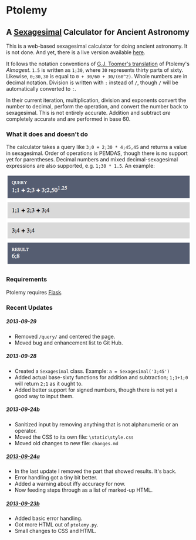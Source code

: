 # Ptolemy
## A [Sexagesimal](http://en.wikipedia.org/wiki/Sexagesimal) Calculator for Ancient Astronomy

This is a web-based sexagesimal calculator for doing ancient astronomy. It is not done. And yet, there is a live version available [here](http://ptolemy.herokuapp.com).

It follows the notation conventions of [G.J. Toomer's translation](http://www.amazon.com/Ptolemys-Almagest-Ptolemy/dp/0691002606/ref=sr_1_1?ie=UTF8&qid=1379259860&sr=8-1&keywords=g.j.+toomer+almagest) of Ptolemy's *Almagest*. `1.5` is written as `1;30`, where `30` represents thirty parts of sixty. Likewise, `0;30,30` is equal to `0 + 30/60 + 30/(60^2)`. Whole numbers are in decimal notation. Division is written with `:` instead of `/`, though `/` will be automatically converted to `:`.

In their current iteration, multiplication, division and exponents convert the number to decimal, perform the operation, and convert the number back to sexagesimal. This is not entirely accurate. Addition and subtract *are* completely accurate and are performed in base 60.

### What it does and doesn't do

The calculator takes a query like `3;0 + 2;30 * 4;45,45` and returns a value in sexagesimal. Order of operations is PEMDAS, though there is no support yet for parentheses. Decimal numbers and mixed decimal-sexagesimal expressions are also supported, e.g. `1;30 * 1.5`. An example:

![](doc/example.png)

### Requirements

Ptolemy requires [Flask](http://flask.pocoo.org).

### Recent Updates

##### 2013-09-29

* Removed `/query/` and centered the page.
* Moved bug and enhancement list to Git Hub.

##### 2013-09-28

* Created a `Sexagesimal` class. Example: `a = Sexagesimal('3;45')`
* Added actual base-sixty functions for addition and subtraction; `1;1+1;0` will return `2;1` as it ought to.
* Added better support for signed numbers, though there is not yet a good way to input them.

##### 2013-09-24b

* Sanitized input by removing anything that is not alphanumeric or an operator.
* Moved the CSS to its own file: `\static\style.css`
* Moved old changes to new file: `changes.md`

##### [2013-09-24a](https://github.com/senecando/ptolemy/commit/e6fc3e398d2dbd70c3a93e0c7cb309f91d9cfb48)

* In the last update I removed the part that showed results. It's back.
* Error handling got a tiny bit better.
* Added a warning about iffy accuracy for now.
* Now feeding steps through as a list of marked-up HTML.

##### [2013-09-23b](https://github.com/senecando/ptolemy/commit/95cb5b0f32bc599f137258a7f3d73c7e8a103f4c)

* Added basic error handling.
* Got more HTML out of `ptolemy.py`.
* Small changes to CSS and HTML.